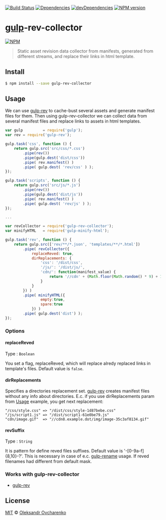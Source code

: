 [![Build Status](https://travis-ci.org/shonny-ua/gulp-rev-collector.svg)](https://travis-ci.org/shonny-ua/gulp-rev-collector)
[![Dependencies](https://david-dm.org/shonny-ua/gulp-rev-collector.svg)](https://david-dm.org/shonny-ua/gulp-rev-collector)
[![devDependencies](https://david-dm.org/shonny-ua/gulp-rev-collector/dev-status.svg)](https://david-dm.org/shonny-ua/gulp-rev-collector#info=devDependencies&view=table)
[![NPM version](https://badge.fury.io/js/gulp-rev-collector.svg)](http://badge.fury.io/js/gulp-rev-collector)

# [gulp](https://github.com/wearefractal/gulp)-rev-collector

[![NPM](https://nodei.co/npm/gulp-rev-collector.png?downloads=true&stars=true)](https://nodei.co/npm/gulp-rev-collector/)

> Static asset revision data collector from manifests, generated from different streams, and replace their links in html template.

## Install

```sh
$ npm install --save gulp-rev-collector
```

## Usage

We can use [gulp-rev](https://github.com/sindresorhus/gulp-rev) to cache-bust several assets and generate manifest files for them. Then using gulp-rev-collector we can collect data from several manifest files and replace links to assets in html templates.

```js
var gulp         = require('gulp');
var rev = require('gulp-rev');

gulp.task('css', function () {
    return gulp.src('src/css/*.css')
        .pipe(rev())
        .pipe(gulp.dest('dist/css'))
        .pipe( rev.manifest() )
        .pipe( gulp.dest( 'rev/css' ) );
});

gulp.task('scripts', function () {
    return gulp.src('src/js/*.js')
        .pipe(rev())
        .pipe(gulp.dest('dist/js'))
        .pipe( rev.manifest() )
        .pipe( gulp.dest( 'rev/js' ) );
});

...

var revCollector = require('gulp-rev-collector');
var minifyHTML   = require('gulp-minify-html');

gulp.task('rev', function () {
    return gulp.src(['rev/**/*.json', 'templates/**/*.html'])
        .pipe( revCollector({
            replaceReved: true,
            dirReplacements: {
                'css': '/dist/css',
                '/js/': '/dist/js/',
                'cdn/': function(manifest_value) {
                    return '//cdn' + (Math.floor(Math.random() * 9) + 1) + '.' + 'exsample.dot' + '/img/' + manifest_value;
                }
            }
        }) )
        .pipe( minifyHTML({
                empty:true,
                spare:true
            }) )
        .pipe( gulp.dest('dist') );
});
```

### Options

#### replaceReved

Type : `Boolean`

You set a flag, replaceReved, which will replace alredy replaced links in template's files. Default value is `false`.

#### dirReplacements

Specifies a directories replacement set. [gulp-rev](https://github.com/sindresorhus/gulp-rev) creates manifest files without any info about directories. E.c. if you use dirReplacements param from [Usage](#usage) example, you get next replacement:

```
"/css/style.css" => "/dist/css/style-1d87bebe.css"
"/js/script1.js" => "/dist/script1-61e0be79.js"
"cdn/image.gif"  => "//cdn8.example.dot/img/image-35c3af8134.gif"
```

#### revSuffix

Type : `String`

It is pattern for define reved files suffixes. Default value is '-[0-9a-f]{8,10}-?'. This is necessary in case of e.c. [gulp-rename](https://github.com/hparra/gulp-rename) usage. If reved filenames had different from default mask.


### Works with gulp-rev-collector

- [gulp-rev](https://github.com/sindresorhus/gulp-rev)

## License

[MIT](http://opensource.org/licenses/MIT) © [Oleksandr Ovcharenko](mailto:shonny.ua@gmail.com)
